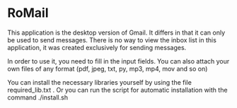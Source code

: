 # RoMail
This application is the desktop version of Gmail. It differs in that it can only be used to send messages. There is no way to view the inbox list in this application, it was created exclusively for sending messages.


In order to use it, you need to fill in the input fields. You can also attach your own files of any format (pdf, jpeg, txt, py, mp3, mp4, mov and so on)

You can install the necessary libraries yourself by using the file required_lib.txt . Or you can run the script for automatic installation with the command ./install.sh
